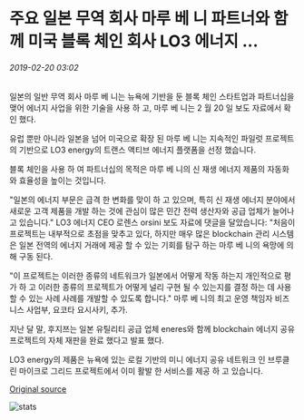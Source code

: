 # 주요 일본 무역 회사 마루 베 니 파트너와 함께 미국 블록 체인 회사 LO3 에너지 ...

###### 2019-02-20 03:02

일본의 일반 무역 회사 마루 베 니는 뉴욕에 기반을 둔 블록 체인 스타트업과 파트너십을 맺어 에너지 사업을 위한 기술을 사용 하 고, 마루 베 니는 2 월 20 일 보도 자료에서 확인 했다.

유럽 뿐만 아니라 일본을 넘어 미국으로 확장 된 마루 베 니는 지속적인 파일럿 프로젝트의 기반으로 LO3 energy의 트랜스 액티브 에너지 플랫폼을 선정 했습니다.

블록 체인을 사용 하 여 파트너십의 목적은 마루 베 니의 신 재생 에너지 제품의 자동화와 효율성을 높이는 것입니다.

"일본의 에너지 부문은 급격 한 변화를 맞이 하 고 있으며, 특히 신 재생 에너지 분야에서 새로운 고객 제품을 개발 하는 것에 관심이 많은 민간 전력 생산자와 공급 업체가 늘어나고 있습니다." LO3 에너지 CEO 로렌스 orsini 보도 자료에 댓글을 달았습니다: "처음이 프로젝트는 내부적으로 초점을 맞추고 있다, 하지만 매우 많은 blockchain 관리 시스템은 일본 전역의 에너지 거래에 제공 할 수 있는 기회를 탐구 하는 마루 베 니의 욕망에 의해 구동 된다.

"이 프로젝트는 이러한 종류의 네트워크가 일본에서 어떻게 작동 하는지 개인적으로 평가 하 고 이러한 종류의 프로젝트가 어떻게 널리 구현 될 수 있는지를 결정 하는 데 사용할 수 있는 사례 사례를 개발할 수 있도록 합니다." 마루 베 니의 최고 운영 책임자 비즈니스 사업부, 요코타 요시사키, 추가.

지난 달 말, 후지쯔는 일본 유틸리티 공급 업체 eneres와 함께 blockchain 에너지 공유 프로젝트의 자체 재판을 완료 했다고 발표 했다.

LO3 energy의 제품은 뉴욕에 있는 로컬 기반의 미니 에너지 공유 네트워크 인 브루클린 마이크로 그리드 프로젝트에서 이미 활발 한 서비스를 제공 하 고 있습니다.

[Original source](https://cointelegraph.com/news/major-japanese-trading-firm-marubeni-partners-with-us-blockchain-company-lo3-energy)

![stats](https://c.statcounter.com/11760860/0/a89fa40b/1/ "stats")